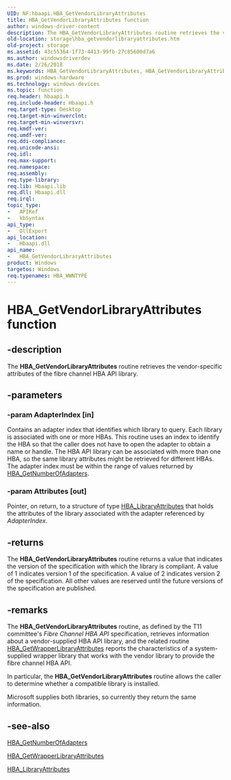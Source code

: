 ```yaml
---
UID: NF:hbaapi.HBA_GetVendorLibraryAttributes
title: HBA_GetVendorLibraryAttributes function
author: windows-driver-content
description: The HBA_GetVendorLibraryAttributes routine retrieves the vendor-specific attributes of the fibre channel HBA API library.
old-location: storage\hba_getvendorlibraryattributes.htm
old-project: storage
ms.assetid: 43c55364-1f73-4413-99fb-27c85600d7a6
ms.author: windowsdriverdev
ms.date: 2/26/2018
ms.keywords: HBA_GetVendorLibraryAttributes, HBA_GetVendorLibraryAttributes routine [Storage Devices], fibreHBA_rtns_d690dcf4-4ef6-4aea-80dc-846649ed3142.xml, hbaapi/HBA_GetVendorLibraryAttributes, storage.hba_getvendorlibraryattributes
ms.prod: windows-hardware
ms.technology: windows-devices
ms.topic: function
req.header: hbaapi.h
req.include-header: Hbaapi.h
req.target-type: Desktop
req.target-min-winverclnt: 
req.target-min-winversvr: 
req.kmdf-ver: 
req.umdf-ver: 
req.ddi-compliance: 
req.unicode-ansi: 
req.idl: 
req.max-support: 
req.namespace: 
req.assembly: 
req.type-library: 
req.lib: Hbaapi.lib
req.dll: Hbaapi.dll
req.irql: 
topic_type:
-	APIRef
-	kbSyntax
api_type:
-	DllExport
api_location:
-	Hbaapi.dll
api_name:
-	HBA_GetVendorLibraryAttributes
product: Windows
targetos: Windows
req.typenames: HBA_WWNTYPE
---
```


# HBA_GetVendorLibraryAttributes function


## -description


The <b>HBA_GetVendorLibraryAttributes</b> routine retrieves the vendor-specific attributes of the fibre channel HBA API library.


## -parameters




### -param AdapterIndex [in]

Contains an adapter index that identifies which library to query. Each library is associated with one or more HBAs. This routine uses an index to identify the HBA so that the caller does not have to open the adapter to obtain a name or handle. The HBA API library can be associated with more than one HBA, so the same library attributes might be retrieved for different HBAs. The adapter index must be within the range of values returned by <a href="https://msdn.microsoft.com/library/windows/hardware/ff556101">HBA_GetNumberOfAdapters</a>. 


### -param Attributes [out]

Pointer, on return, to a structure of type <a href="https://msdn.microsoft.com/library/windows/hardware/ff556119">HBA_LibraryAttributes</a> that holds the attributes of the library associated with the adapter referenced by <i>AdapterIndex</i>.


## -returns



The <b>HBA_GetVendorLibraryAttributes</b> routine returns a value that indicates the version of the specification with which the library is compliant. A value of 1 indicates version 1 of the specification. A value of 2 indicates version 2 of the specification. All other values are reserved until the future versions of the specification are published.




## -remarks



The <b>HBA_GetVendorLibraryAttributes</b> routine, as defined by the T11 committee's <i>Fibre Channel HBA API</i> specification, retrieves information about a vendor-supplied HBA API library, and the related routine <a href="https://msdn.microsoft.com/library/windows/hardware/ff556115">HBA_GetWrapperLibraryAttributes</a> reports the characteristics of a system-supplied wrapper library that works with the vendor library to provide the fibre channel HBA API. 

In particular, the <b>HBA_GetVendorLibraryAttributes</b> routine allows the caller to determine whether a compatible library is installed.

Microsoft supplies both libraries, so currently they return the same information. 




## -see-also




<a href="https://msdn.microsoft.com/library/windows/hardware/ff556101">HBA_GetNumberOfAdapters</a>



<a href="https://msdn.microsoft.com/library/windows/hardware/ff556115">HBA_GetWrapperLibraryAttributes</a>



<a href="https://msdn.microsoft.com/library/windows/hardware/ff556119">HBA_LibraryAttributes</a>
 

 

